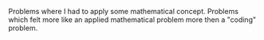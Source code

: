 Problems where I had to apply some mathematical concept. Problems which felt more like an applied mathematical problem more then a "coding" problem.